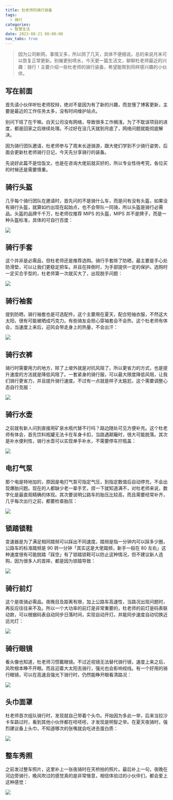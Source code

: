```yaml
---
title: 杜老师的骑行装备
tags:
  - 骑行
categories:
  - 智慧生活
date: 2023-08-21 00:00:00
nav_tabs: true
---
```


> 因为公司断网，事情又多，所以鸽了几天，具体不便细说。总的来说月末可以恢复正常更新。别催更别喷水，今天更一篇生活文，聊聊杜老师最近的兴趣：骑行！主要介绍一些杜老师的骑行装备，希望能帮到同样感兴趣的小伙伴。

<!-- more -->

## 写在前面

首先请小伙伴听杜老师狡辩，绝对不是因为有了新的兴趣，而怠慢了博客更新，主要是最近的工作任务太多，没有时间维护站点。

别问下班了在干嘛。白天公司没有网络，导致很多工作搁浅，为了不耽误项目的进度，都是回家之后继续处理。不过好在没几天就到月底了，网络问题就能彻底解决。

因为骑行团队邀请，杜老师参与了周末长途骑游，跟大佬们学到不少骑行姿势，后面会更新杜老师骑行日记，今天先分享骑行的装备。

先说好此篇不是恰饭文，也是在咨询大佬前就买好的，所以专业性待考究，各位买的时候还是需要慎重。

## 骑行头盔

几乎每个骑行团队在邀请时，首先问的不是骑什么车，而是问有没有头盔，如果没有骑行头盔，就算如约出现在起始点，也不会带队一同骑，所以头盔是骑行必需品。头盔的品牌千千万，杜老师仅推荐 MIPS 的头盔，MIPS 并不是牌子，而是一种头盔标准，具体的可自行百度：

![](https://cdn.dusays.com/2023/08/618-1.jpg)

## 骑行手套

这个并非是必需品，但杜老师还是推荐选购。骑行手套除了防晒，最主要是手心处防滑垫，可以让我们更稳定把车。并且在摔倒时，为手部提供一定的保护。选购时一定买合手型的，杜老师第一次就买大了，出现脱手问题：

![](https://cdn.dusays.com/2023/08/618-2.jpg)

## 骑行袖套

提到防晒，骑行袖套也是可选配件。这个主要用在夏天，配合短袖衣服，不然这大太阳，很有可能被晒成巧克力。有些骑友会担心穿袖套会不会热，这个杜老师有体会，当速度上来后，迎风会带走身上的热量，不会出汗：

![](https://cdn.dusays.com/2023/08/618-3.jpg)

## 骑行衣裤

骑行时需要用力的地方，除了上坡外就是对抗风阻了。所以更省力的方式，也是提升速度的方法就是降低风阻了。一套紧身的骑行服，可以最大限度降低风阻，让我们骑行更省力，并且提升骑行速度。不过有一点就是样子太尴尬，这个需要调整心态自行克服：

![](https://cdn.dusays.com/2023/08/618-4.jpg)

## 骑行水壶

之前就有新人问到直接用矿泉水瓶代替不行吗？路边随处可见方便补充。这个杜老师有体会，首先饮料瓶罐无法卡在车身卡扣，当路遇颠簸时，很大可能脱落。其次是补水便利性，骑行水壶可以实现单手补水，不需要停车拧瓶盖：

![](https://cdn.dusays.com/2023/08/618-5.jpg)

## 电打气泵

那个电是特地加的，原因是电打气泵可指定气压，到指定数值后自动停充，不会出现爆胎问题。现在的人都缺少老一辈手艺，捏一下就知道满不，对杜老师来说，数字化是最直观精确的体现。其次要说明公路车的胎压比较高，而且需要经常补齐，几乎每次出行之前，都要检查胎压：

![](https://cdn.dusays.com/2023/08/618-6.jpg)

## 锁踏锁鞋

变速器是为了满足相同踏频可以踩出不同速度。踏频是指一分钟内可以踩多少圈，公路车的标准踏频是 90 转一分钟「其实这是大佬踏频，新手一般在 80 左右」这种速度很有可能脱踏「踩空」有了锁踏锁鞋可以防止这种情况，但不建议新人选购，因为很多人的首摔，都是因为锁踏导致：

![](https://cdn.dusays.com/2023/08/618-7.jpg)

## 骑行前灯

这个是夜骑必需品。夜晚目及距离有限，加上公路车高速性，当路况出现问题时，再反应往往来不及。所以一个大功率的前灯是非常重要的，杜老师的前灯是码表联动款，可以根据码表自动同步日落时间，实现自动开灯。并能同步速度自动切换近远光灯：

![](https://cdn.dusays.com/2023/08/618-8.jpg)

## 骑行眼镜

看头像也知道，杜老师习惯戴眼镜。不过近视镜无法替代骑行镜，速度上来之后，风吹根本睁不开眼。而且迎着大太阳去骑行，强光也会影响视线。有一个好用的骑行眼镜，可以在高速且强光下骑行时，仍然能睁开眼看清路况：

![](https://cdn.dusays.com/2023/08/618-9.jpg)

## 头巾面罩

杜老师首次组队骑行时，发现就自己带着个头巾。开始因为多此一举，后来当拉沙卡车路过时，看到其他小伙伴都在呸呸呸，才发现是明智之举。在夏天夜骑时，强烈建议备上头巾，不知道哪次的张嘴就会吃进去蛋白质：

![](https://cdn.dusays.com/2023/08/618-10.jpg)

## 整车秀照

之前发过整车照片，这里补上一张夜骑时在天桥拍的照片。最后补上一句，夜晚在河边旁骑行，晚风吹过的感觉真的是非常惬意，相信体验过的小伙伴们，都会爱上这种感觉：

![](https://cdn.dusays.com/2023/08/618-11.jpg)